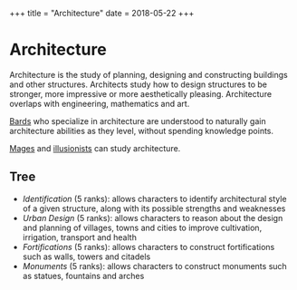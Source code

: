 +++
title = "Architecture"
date = 2018-05-22
+++

# Architecture

Architecture is the study of planning, designing and constructing buildings and other structures.
Architects study how to design structures to be stronger, more impressive or more aesthetically pleasing.
Architecture overlaps with engineering, mathematics and art.

[Bards](./wiki/characters/bard.md) who specialize in architecture are understood to naturally gain architecture abilities as they level, without spending knowledge points.

[Mages](./wiki/characters/mage.md) and [illusionists](./wiki/characters/illusionist.md) can study architecture.

## Tree

* *Identification* (5 ranks): allows characters to identify architectural style of a given structure, along with its possible strengths and weaknesses
* *Urban Design* (5 ranks): allows characters to reason about the design and planning of villages, towns and cities to improve cultivation, irrigation, transport and health
* *Fortifications* (5 ranks): allows characters to construct fortifications such as walls, towers and citadels
* *Monuments* (5 ranks): allows characters to construct monuments such as statues, fountains and arches

